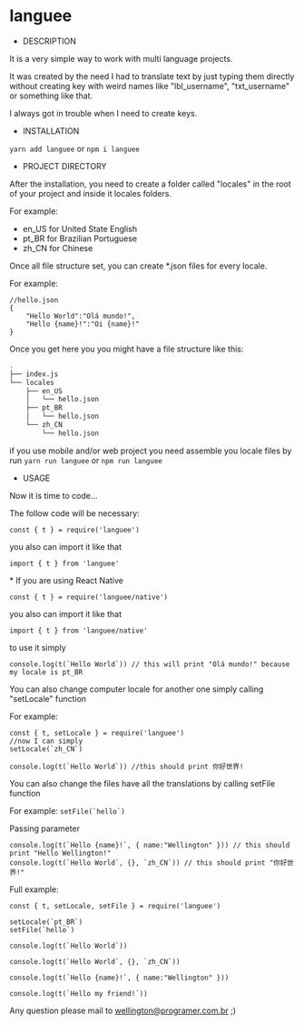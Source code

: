 # languee
* DESCRIPTION

It is a very simple way to work with multi language projects.

It was created by the need I had to translate text by just typing them directly without creating 
key with weird names like "lbl_username", "txt_username" or something like that.

I always got in trouble when I need to create keys. 


* INSTALLATION

`yarn add languee` 
or 
`npm i languee`

* PROJECT DIRECTORY

After the installation, you need to create a folder called 
"locales" in the root of your project and inside it locales folders.

For example:
 * en_US for United State English
 * pt_BR for Brazilian Portuguese
 * zh_CN for Chinese
 
Once all file structure set, you can create *.json files
for every locale.

For example:

```
//hello.json
{
    "Hello World":"Olá mundo!",
    "Hello {name}!":"Oi {name}!"
}
```

Once you get here you you might have a file structure 
like this:

```bash
.
├── index.js
└── locales
    ├── en_US
    │   └── hello.json
    ├── pt_BR
    │   └── hello.json
    └── zh_CN
        └── hello.json
```

if you use mobile and/or web project you need assemble you locale files
by run `yarn run languee` or `npm run languee`

* USAGE

Now it is time to code...

The follow code will be necessary:
```
const { t } = require('languee')
```
you also can import it like that
```
import { t } from 'languee'
```

\* If you are using React Native

```
const { t } = require('languee/native')
```
you also can import it like that
```
import { t } from 'languee/native'
```

to use it simply
```
console.log(t(`Hello World`)) // this will print "Olá mundo!" because my locale is pt_BR
```

You can also change computer locale for another one simply 
calling "setLocale" function

For example:

```
const { t, setLocale } = require('languee')
//now I can simply
setLocale(`zh_CN`)

console.log(t(`Hello World`)) //this should print 你好世界!
```

You can also change the files have all the translations by
calling setFile function

For example:
```setFile(`hello`)```

Passing parameter
```
console.log(t(`Hello {name}!`, { name:"Wellington" })) // this should print "Hello Wellington!"
console.log(t(`Hello World`, {}, `zh_CN`)) // this should print "你好世界!" 
```

Full example:
```
const { t, setLocale, setFile } = require('languee')

setLocale(`pt_BR`)
setFile(`hello`)

console.log(t(`Hello World`))

console.log(t(`Hello World`, {}, `zh_CN`))

console.log(t(`Hello {name}!`, { name:"Wellington" }))

console.log(t(`Hello my friend!`))
```



Any question please mail to wellington@programer.com.br ;)